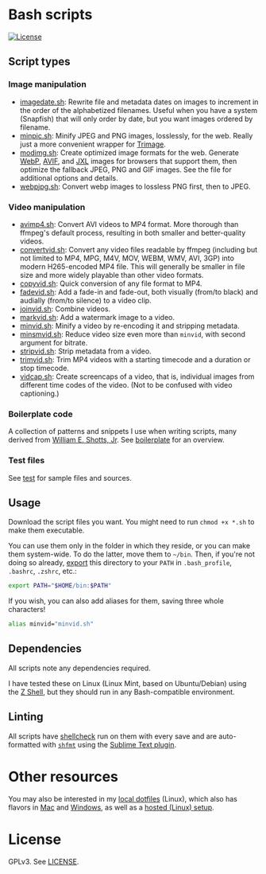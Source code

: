 # Bash scripts

[![License](https://img.shields.io/npm/l/mjml-bullet-list?color=brightgreen&style=flat-square)](https://github.com/premail/mjml-bullet-list/blob/main/LICENSE)

## Script types

### Image manipulation

- [imagedate.sh](images/imagedate.sh): Rewrite file and metadata dates on images
  to increment in the order of the alphabetized filenames. Useful when you have
  a system (Snapfish) that will only order by date, but you want images ordered
  by filename.
- [minpic.sh](images/minpic.sh): Minify JPEG and PNG images, losslessly, for the
  web. Really just a more convenient wrapper for
  [Trimage](https://trimage.org/).
- [modimg.sh](images/modimg.sh): Create optimized image formats for the web.
  Generate [WebP](https://developers.google.com/speed/webp),
  [AVIF](https://web.dev/compress-images-avif/), and
  [JXL](https://cloudinary.com/blog/how_jpeg_xl_compares_to_other_image_codecs)
  images for browsers that support them, then optimize the fallback JPEG, PNG
  and GIF images. See the file for additional options and details.
- [webpjpg.sh](images/webpjpg.sh): Convert webp images to lossless PNG first,
  then to JPEG.

### Video manipulation

- [avimp4.sh](videos/avimp4.sh): Convert AVI videos to MP4 format. More thorough
  than ffmpeg's default process, resulting in both smaller and better-quality
  videos.
- [convertvid.sh](videos/convertvid.sh): Convert any video files readable by
  ffmpeg (including but not limited to MP4, MPG, M4V, MOV, WEBM, WMV, AVI, 3GP)
  into modern H265-encoded MP4 file. This will generally be smaller in file size
  and more widely playable than other video formats.
- [copyvid.sh](videos/copyvid.sh): Quick conversion of any file format to MP4.
- [fadevid.sh](videos/fadevid.sh): Add a fade-in and fade-out, both visually
  (from/to black) and audially (from/to silence) to a video clip.
- [joinvid.sh](videos/joinvid.sh): Combine videos.
- [markvid.sh](videos/markvid.sh): Add a watermark image to a video.
- [minvid.sh](videos/minvid.sh): Minify a video by re-encoding it and stripping
  metadata.
- [minsmvid.sh](videos/minsmvid.sh): Reduce video size even more than `minvid`,
  with second argument for bitrate.
- [stripvid.sh](videos/stripvid.sh): Strip metadata from a video.
- [trimvid.sh](videos/trimvid.sh): Trim MP4 videos with a starting timecode and
  a duration or stop timecode.
- [vidcap.sh](videos/vidcap.sh): Create screencaps of a video, that is,
  individual images from different time codes of the video. (Not to be confused
  with video captioning.)

### Boilerplate code

A collection of patterns and snippets I use when writing scripts, many derived
from [William E. Shotts, Jr](https://linuxcommand.org/lc3_adv_standards.php).
See [boilerplate](boilerplate) for an overview.

### Test files

See [test](test) for sample files and sources.

## Usage

Download the script files you want. You might need to run `chmod +x *.sh` to
make them executable.

You can use them only in the folder in which they reside, or you can make them
system-wide. To do the latter, move them to `~/bin`. Then, if you're not doing
so already, [export](https://linuxhint.com/path_in_bash/) this directory to your
`PATH` in `.bash_profile`, `.bashrc`, `.zshrc`, etc.:

```sh
export PATH="$HOME/bin:$PATH"
```

If you wish, you can also add aliases for them, saving three whole characters!

```sh
alias minvid="minvid.sh"
```

## Dependencies

All scripts note any dependencies required.

I have tested these on Linux (Linux Mint, based on Ubuntu/Debian) using the
[Z Shell](https://zsh.sourceforge.io/), but they should run in any
Bash-compatible environment.

## Linting

All scripts have [shellcheck](https://www.shellcheck.net) run on them with every
save and are auto-formatted with [`shfmt`](https://github.com/mvdan/sh) using
the [Sublime Text plugin](https://github.com/soifou/sublime-shfmt).

# Other resources

You may also be interested in my
[local dotfiles](https://github.com/rootwork/dotfiles/tree/local-nix) (Linux),
which also has flavors in
[Mac](https://github.com/rootwork/dotfiles/tree/local-mac) and
[Windows](https://github.com/rootwork/dotfiles/tree/local-win), as well as a
[hosted (Linux) setup](https://github.com/rootwork/dotfiles/tree/hosted).

# License

GPLv3. See [LICENSE](LICENSE).
